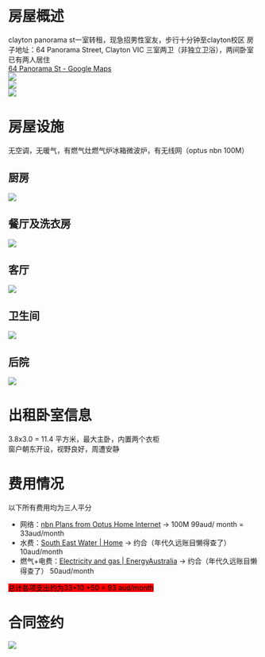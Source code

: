 # 房屋概述 
clayton panorama st一室转租，现急招男性室友，步行十分钟至clayton校区
房子地址：64 Panorama Street, Clayton VIC 
三室两卫（非独立卫浴），两间卧室已有两人居住  
[64 Panorama St - Google Maps](https://www.google.com/maps/place/64+Panorama+St,+Clayton+VIC+3168/@-37.9223377,145.1268442,17z/data=!3m1!4b1!4m6!3m5!1s0x6ad66ad6fe0b1569:0x7d4397960003551b!8m2!3d-37.9223377!4d145.1294191!16s%2Fg%2F11c13zphnn?entry=ttu)  
![](img/house-20230625-3.png)  
![](img/house-20230625-2.png)  
![](img/house-20230625-6.png)
# 房屋设施  
无空调，无暖气，有燃气灶燃气炉冰箱微波炉，有无线网（optus nbn 100M）  
## 厨房
![](img/house-20230625-4.png)
## 餐厅及洗衣房
![](img/house-20230625-7.png)
## 客厅 
![](img/house-20230625-5.png)
## 卫生间 
![](img/house-20230625-8.png)
## 后院  
![](img/house-20230625-9.png)

# 出租卧室信息  

3.8x3.0 = 11.4 平方米，最大主卧，内置两个衣柜  
窗户朝东开设，视野良好，周遭安静  

# 费用情况
以下所有费用均为三人平分
+ 网络：[nbn Plans from Optus Home Internet](https://www.optus.com.au/broadband-nbn/home-broadband/plans/shop?gclid=Cj0KCQjwy9-kBhCHARIsAHpBjHjyTEX0OzfNN0oY_vgrK2oJrEiDPNSdvYBx2fMZv_eUQDr-PV8TQukaAiqBEALw_wcB&gclsrc=aw.ds#byomodem&ca_chid=2003387&ca_source=gaw&ca_ace=&ca_nw=g&ca_dev=c&ca_pl=&ca_pos=&ca_agid=96899273493&ca_caid=9528466201&ca_adid=659944383039&ca_kwt=optus%20nbn&ca_mt=e&ca_fid=&ca_tid=kwd-307196086473&ca_lp=9071449&ca_li=&ca_devm=&ca_plt=&ca_sadt=&ca_smid=&ca_spc=&ca_spid=&ca_sco=&ca_sla=&ca_sptid=&ca_ssc=) -> 100M 99aud/ month = 33aud/month  
+ 水费：[South East Water | Home](https://southeastwater.com.au/) -> 约合（年代久远账目懒得查了） 10aud/month   
+ 燃气+电费：[Electricity and gas | EnergyAustralia](https://www.energyaustralia.com.au/home/electricity-and-gas)  -> 约合（年代久远账目懒得查了） 50aud/month    

<mark style="background: #ff0000;">总计各项支出约为33+10 +50 = 93 aud/month</mark>

# 合同签约
![](img/house-20230701.jpg)  



